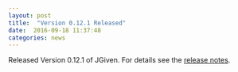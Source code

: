 ```yaml
---
layout: post
title:  "Version 0.12.1 Released"
date:  2016-09-18 11:37:48
categories: news
---
```


Released Version 0.12.1 of JGiven. For details see the [release notes](https://github.com/TNG/JGiven/releases/tag/v0.12.1).

[jgiven-gh]: https://github.com/TNG/JGiven
[jgiven]:    http://jgiven.org
